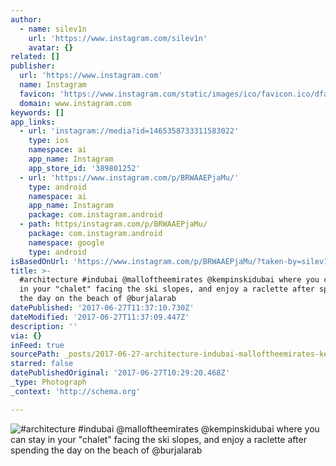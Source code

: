 ```yaml
---
author:
  - name: silev1n
    url: 'https://www.instagram.com/silev1n'
    avatar: {}
related: []
publisher:
  url: 'https://www.instagram.com'
  name: Instagram
  favicon: 'https://www.instagram.com/static/images/ico/favicon.ico/dfa85bb1fd63.ico'
  domain: www.instagram.com
keywords: []
app_links:
  - url: 'instagram://media?id=1465358733311583022'
    type: ios
    namespace: ai
    app_name: Instagram
    app_store_id: '389801252'
  - url: 'https://www.instagram.com/p/BRWAAEPjaMu/'
    type: android
    namespace: ai
    app_name: Instagram
    package: com.instagram.android
  - path: https/instagram.com/p/BRWAAEPjaMu/
    package: com.instagram.android
    namespace: google
    type: android
isBasedOnUrl: 'https://www.instagram.com/p/BRWAAEPjaMu/?taken-by=silev1n'
title: >-
  #architecture #indubai @malloftheemirates @kempinskidubai where you can stay
  in your "chalet" facing the ski slopes, and enjoy a raclette after spending
  the day on the beach of @burjalarab
datePublished: '2017-06-27T11:37:10.730Z'
dateModified: '2017-06-27T11:37:09.447Z'
description: ''
via: {}
inFeed: true
sourcePath: _posts/2017-06-27-architecture-indubai-malloftheemirates-kempinskidubai-wh.md
starred: false
datePublishedOriginal: '2017-06-27T10:29:20.468Z'
_type: Photograph
_context: 'http://schema.org'

---
```

![#architecture #indubai @malloftheemirates @kempinskidubai where you can stay in your "chalet" facing the ski slopes, and enjoy a raclette after spending the day on the beach of @burjalarab](https://scontent.cdninstagram.com/t51.2885-15/s640x640/sh0.08/e35/17126054_1823122081273025_7944387134666833920_n.jpg)